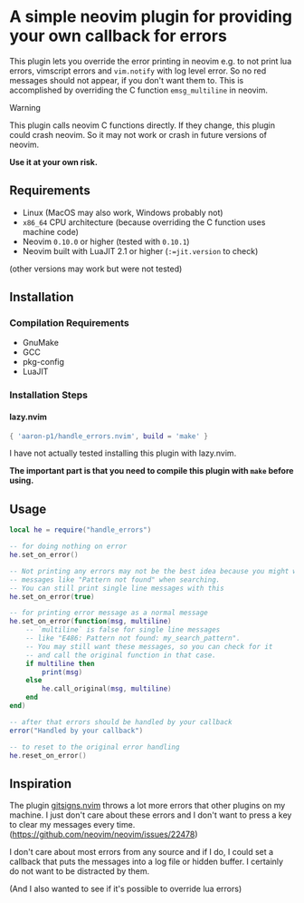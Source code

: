 # A simple neovim plugin for providing your own callback for errors

This plugin lets you override the error printing in neovim e.g. to not print
lua errors, vimscript errors and `vim.notify` with log level error.
So no red messages should not appear, if you don't want them to.
This is accomplished by overriding the C function `emsg_multiline` in neovim.

> [!WARNING]
> This plugin calls neovim C functions directly. If they change, this plugin
> could crash neovim.
> So it may not work or crash in future versions of neovim.
>
> **Use it at your own risk.**

## Requirements

- Linux (MacOS may also work, Windows probably not)
- `x86_64` CPU architecture (because overriding the C function uses machine code)
- Neovim `0.10.0` or higher (tested with `0.10.1`)
- Neovim built with LuaJIT 2.1 or higher (`:=jit.version` to check)

(other versions may work but were not tested)

## Installation

### Compilation Requirements

- GnuMake
- GCC
- pkg-config
- LuaJIT

### Installation Steps

#### lazy.nvim

```lua
{ 'aaron-p1/handle_errors.nvim', build = 'make' }
```

I have not actually tested installing this plugin with lazy.nvim.

**The important part is that you need to compile this plugin
with `make` before using.**

## Usage

```lua
local he = require("handle_errors")

-- for doing nothing on error
he.set_on_error()

-- Not printing any errors may not be the best idea because you might want
-- messages like "Pattern not found" when searching.
-- You can still print single line messages with this
he.set_on_error(true)

-- for printing error message as a normal message
he.set_on_error(function(msg, multiline)
    -- `multiline` is false for single line messages
    -- like "E486: Pattern not found: my_search_pattern".
    -- You may still want these messages, so you can check for it
    -- and call the original function in that case.
    if multiline then
        print(msg)
    else
        he.call_original(msg, multiline)
    end
end)

-- after that errors should be handled by your callback
error("Handled by your callback")

-- to reset to the original error handling
he.reset_on_error()
```

## Inspiration

The plugin [gitsigns.nvim](https://github.com/lewis6991/gitsigns.nvim)
throws a lot more errors that other plugins on my machine.
I just don't care about these errors and I don't want to press a key to clear
my messages every time. (https://github.com/neovim/neovim/issues/22478)

I don't care about most errors from any source and if I do, I could set
a callback that puts the messages into a log file or hidden buffer.
I certainly do not want to be distracted by them.

(And I also wanted to see if it's possible to override lua errors)
